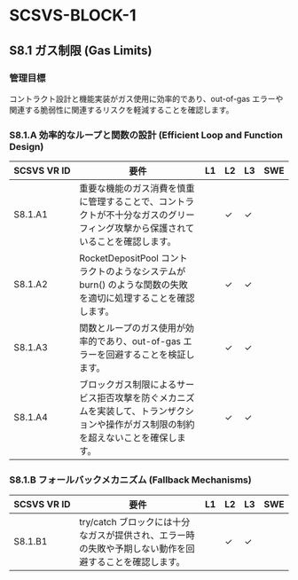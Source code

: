 # SCSVS-BLOCK-1

## S8.1 ガス制限 (Gas Limits)

### 管理目標
コントラクト設計と機能実装がガス使用に効率的であり、out-of-gas エラーや関連する脆弱性に関連するリスクを軽減することを確認します。

### S8.1.A 効率的なループと関数の設計 (Efficient Loop and Function Design)

| **SCSVS&nbsp;VR&nbsp;ID** | 要件                                                                 | L1 | L2 | L3 | SWE |
| ------------------------- | -------------------------------------------------------------------- | -- | -- | -- | --- |
| S8.1.A1      | 重要な機能のガス消費を慎重に管理することで、コントラクトが不十分なガスのグリーフィング攻撃から保護されていることを確認します。 |    | ✓  | ✓  |     |
| S8.1.A2      | RocketDepositPool コントラクトのようなシステムが burn() のような関数の失敗を適切に処理することを確認します。 |    | ✓  | ✓  |     |
| S8.1.A3      | 関数とループのガス使用が効率的であり、out-of-gas エラーを回避することを検証します。 |    | ✓  | ✓  |     |
| S8.1.A4      | ブロックガス制限によるサービス拒否攻撃を防ぐメカニズムを実装して、トランザクションや操作がガス制限の制約を超えないことを確保します。 |    | ✓  | ✓  |     |

### S8.1.B フォールバックメカニズム (Fallback Mechanisms)

| **SCSVS&nbsp;VR&nbsp;ID** | 要件                                                                 | L1 | L2 | L3 | SWE |
| ------------------------- | -------------------------------------------------------------------- | -- | -- | -- | --- |
| S8.1.B1      | try/catch ブロックには十分なガスが提供され、エラー時の失敗や予期しない動作を回避することを確認します。 |    | ✓  | ✓  |     |
